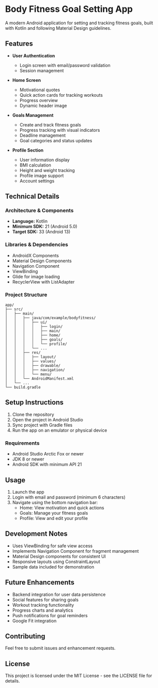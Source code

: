 # Body Fitness Goal Setting App

A modern Android application for setting and tracking fitness goals, built with Kotlin and following Material Design guidelines.

## Features

- **User Authentication**
  - Login screen with email/password validation
  - Session management

- **Home Screen**
  - Motivational quotes
  - Quick action cards for tracking workouts
  - Progress overview
  - Dynamic header image

- **Goals Management**
  - Create and track fitness goals
  - Progress tracking with visual indicators
  - Deadline management
  - Goal categories and status updates

- **Profile Section**
  - User information display
  - BMI calculation
  - Height and weight tracking
  - Profile image support
  - Account settings

## Technical Details

### Architecture & Components

- **Language:** Kotlin
- **Minimum SDK:** 21 (Android 5.0)
- **Target SDK:** 33 (Android 13)

### Libraries & Dependencies

- AndroidX Components
- Material Design Components
- Navigation Component
- ViewBinding
- Glide for image loading
- RecyclerView with ListAdapter

### Project Structure

```
app/
├── src/
│   ├── main/
│   │   ├── java/com/example/bodyfitness/
│   │   │   ├── ui/
│   │   │   │   ├── login/
│   │   │   │   ├── main/
│   │   │   │   ├── home/
│   │   │   │   ├── goals/
│   │   │   │   └── profile/
│   │   │   └── ...
│   │   ├── res/
│   │   │   ├── layout/
│   │   │   ├── values/
│   │   │   ├── drawable/
│   │   │   ├── navigation/
│   │   │   └── menu/
│   │   └── AndroidManifest.xml
│   └── ...
└── build.gradle
```

## Setup Instructions

1. Clone the repository
2. Open the project in Android Studio
3. Sync project with Gradle files
4. Run the app on an emulator or physical device

### Requirements

- Android Studio Arctic Fox or newer
- JDK 8 or newer
- Android SDK with minimum API 21

## Usage

1. Launch the app
2. Login with email and password (minimum 6 characters)
3. Navigate using the bottom navigation bar:
   - Home: View motivation and quick actions
   - Goals: Manage your fitness goals
   - Profile: View and edit your profile

## Development Notes

- Uses ViewBinding for safe view access
- Implements Navigation Component for fragment management
- Material Design components for consistent UI
- Responsive layouts using ConstraintLayout
- Sample data included for demonstration

## Future Enhancements

- Backend integration for user data persistence
- Social features for sharing goals
- Workout tracking functionality
- Progress charts and analytics
- Push notifications for goal reminders
- Google Fit integration

## Contributing

Feel free to submit issues and enhancement requests.

## License

This project is licensed under the MIT License - see the LICENSE file for details.